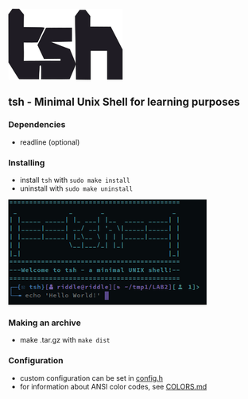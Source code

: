 ![tsh_logo](tsh.png)
## tsh - Minimal Unix Shell for learning purposes

### Dependencies
* readline (optional)

### Installing
* install `tsh` with `sudo make install`
* uninstall with `sudo make uninstall`

![tsh_prompt](prompt.gif)

### Making an archive
* make .tar.gz with `make dist`

### Configuration
* custom configuration can be set in [config.h](config.h)
* for information about ANSI color codes, see [COLORS.md](COLORS.md)
